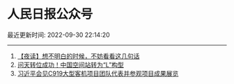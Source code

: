 # 人民日报公众号

最近更新时间: 2022-09-30 22:14:20

--- 
1. [【夜读】想不明白的时候，不妨看看这几句话](https://mp.weixin.qq.com/s/inAnnCiPE8Av0Jr4A-SABg) 
2. [问天转位成功！中国空间站转为“L”构型](https://mp.weixin.qq.com/s/j3slt8JloPgUy32CW90G9Q) 
3. [习近平会见C919大型客机项目团队代表并参观项目成果展览](https://mp.weixin.qq.com/s/IlurP3SQaPsolaWr5kVqzg) 
